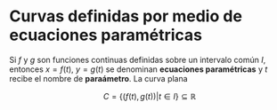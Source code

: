 # Curvas definidas por medio de ecuaciones paramétricas

Si $f$ y $g$ son funciones continuas definidas sobre un intervalo común *I*, entonces $x = f(t)$, $y = g(t)$ se denominan **ecuaciones paramétricas** y $t$ recibe el nombre de **paraámetro**. La curva plana

$$
C = \{(f(t), g(t)) | t \in I\} \subseteq \mathbb{R}
$$
